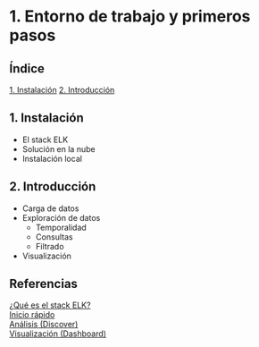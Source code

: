 # 1. Entorno de trabajo y primeros pasos

## Índice

[1. Instalación](#1-instalacion)
[2. Introducción](#2-introduccion)

## 1. Instalación

- El stack ELK
- Solución en la nube
- Instalación local

## 2. Introducción

- Carga de datos
- Exploración de datos
  - Temporalidad
  - Consultas
  - Filtrado
- Visualización

## Referencias

[¿Qué es el stack ELK?](https://aprenderbigdata.com/elk/)  
[Inicio rápido](https://www.elastic.co/guide/en/kibana/current/get-started.html)  
[Análisis (Discover)](https://www.elastic.co/guide/en/kibana/current/discover.html)  
[Visualización (Dashboard)](https://www.elastic.co/guide/en/kibana/current/dashboard.html)